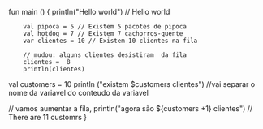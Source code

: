 fun main () {
    println("Hello world")
    // Hello world
   
        val pipoca = 5 // Existem 5 pacotes de pipoca 
        val hotdog = 7 // Existem 7 cachorros-quente 
        var clientes = 10 // Existem 10 clientes na fila 
        
        // mudou: alguns clientes desistiram  da fila 
        clientes =  8
        println(clientes)
        

val customers = 10
println ("existem $customers clientes")
//vai separar o nome da variavel do conteudo da variavel 

// vamos aumentar a fila,
println("agora são ${customers +1} clientes")
// There are 11 customrs
}


